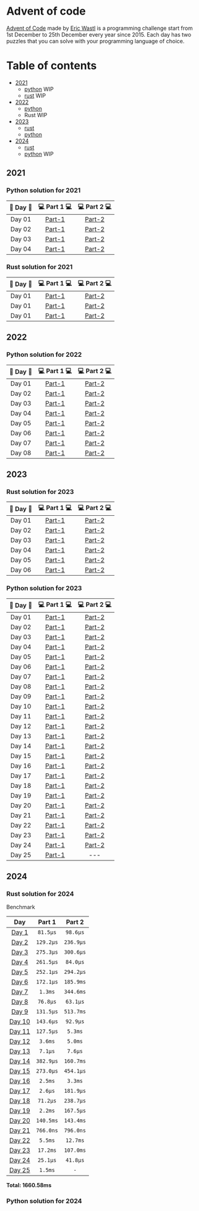# Advent of code

[Advent of Code](https://adventofcode.com/) made by [Eric Wastl](http://was.tl/) is a programming challenge start from
1st December to 25th December every year since 2015. Each day has two puzzles that you can solve with your programming
language of choice.

Table of contents
=================

<!--ts-->

* [2021](#2021)
    * [python](#python-solution-for-2021) WIP
    * [rust](#rust-solution-for-2021) WIP
* [2022](#2022)
    * [python](#python-solution-for-2023)
    * Rust WIP
* [2023](#2023)
    * [rust](#rust-solution-for-2023)
    * [python](#python-solution-for-2023)
* [2024](#2024)
    * [rust](#rust-solution-for-2024)
    * [python](#python-solution-for-2024) WIP

<!--te-->

## 2021

### Python solution for 2021

| 🎄 Day 🎄 |             💻 Part 1 💻             |             💻 Part 2 💻             |
|:---------:|:------------------------------------:|:------------------------------------:|
|  Day 01   | [Part-1](2021/python/day-01/main.py) | [Part-2](2021/python/day-01/main.py) |
|  Day 02   | [Part-1](2021/python/day-02/main.py) | [Part-2](2021/python/day-02/main.py) |
|  Day 03   | [Part-1](2021/python/day-03/main.py) | [Part-2](2021/python/day-03/main.py) |
|  Day 04   | [Part-1](2021/python/day-04/main.py) | [Part-2](2021/python/day-04/main.py) |

### Rust solution for 2021

| 🎄 Day 🎄 |               💻 Part 1 💻                |               💻 Part 2 💻                |
|:---------:|:-----------------------------------------:|:-----------------------------------------:|
|  Day 01   | [Part-1](2021/rust/day-01-rs/src/main.rs) | [Part-2](2021/rust/day-01-rs/src/main.rs) |
|  Day 01   | [Part-1](2021/rust/day-02-rs/src/main.rs) | [Part-2](2021/rust/day-03-rs/src/main.rs) |
|  Day 01   | [Part-1](2021/rust/day-02-rs/src/main.rs) | [Part-2](2021/rust/day-03-rs/src/main.rs) |

## 2022

### Python solution for 2022

| 🎄 Day 🎄 |            💻 Part 1 💻             |            💻 Part 2 💻             |
|:---------:|:-----------------------------------:|:-----------------------------------:|
|  Day 01   | [Part-1](2022/python/day-1/main.py) | [Part-2](2022/python/day-1/main.py) |
|  Day 02   | [Part-1](2022/python/day-2/main.py) | [Part-2](2022/python/day-2/main.py) |
|  Day 03   | [Part-1](2022/python/day-3/main.py) | [Part-2](2022/python/day-3/main.py) |
|  Day 04   | [Part-1](2022/python/day-4/main.py) | [Part-2](2022/python/day-4/main.py) |
|  Day 05   | [Part-1](2022/python/day-5/main.py) | [Part-2](2022/python/day-5/main.py) |
|  Day 06   | [Part-1](2022/python/day-6/main.py) | [Part-2](2022/python/day-6/main.py) |
|  Day 07   | [Part-1](2022/python/day-7/main.py) | [Part-2](2022/python/day-7/main.py) |
|  Day 08   | [Part-1](2022/python/day-8/main.py) | [Part-2](2022/python/day-8/main.py) |

## 2023

### Rust solution for 2023

| 🎄 Day 🎄 |           💻 Part 1 💻            |           💻 Part 2 💻            |
|:---------:|:---------------------------------:|:---------------------------------:|
|  Day 01   | [Part-1](2023/rust/src/bin/01.rs) | [Part-2](2023/rust/src/bin/01.rs) |
|  Day 02   | [Part-1](2023/rust/src/bin/02.rs) | [Part-2](2023/rust/src/bin/02.rs) |
|  Day 03   | [Part-1](2023/rust/src/bin/03.rs) | [Part-2](2023/rust/src/bin/03.rs) |
|  Day 04   | [Part-1](2023/rust/src/bin/04.rs) | [Part-2](2023/rust/src/bin/04.rs) |
|  Day 05   | [Part-1](2023/rust/src/bin/05.rs) | [Part-2](2023/rust/src/bin/05.rs) |
|  Day 06   | [Part-1](2023/rust/src/bin/06.rs) | [Part-2](2023/rust/src/bin/06.rs) |

### Python solution for 2023

| 🎄 Day 🎄 |             💻 Part 1 💻             |             💻 Part 2 💻             |
|:---------:|:------------------------------------:|:------------------------------------:|
|  Day 01   | [Part-1](2023/python/day-1/main.py)  | [Part-2](2023/python/day-1/main2.py) |
|  Day 02   | [Part-1](2023/python/day-2/main.py)  | [Part-2](2023/python/day-2/main2.py) |
|  Day 03   | [Part-1](2023/python/day-3/main.py)  | [Part-2](2023/python/day-3/main.py)  |
|  Day 04   | [Part-1](2023/python/day-4/main.py)  | [Part-2](2023/python/day-4/main.py)  |
|  Day 05   | [Part-1](2023/python/day-5/main.py)  | [Part-2](2023/python/day-5/main.py)  |
|  Day 06   | [Part-1](2023/python/day-6/main.py)  | [Part-2](2023/python/day-6/main.py)  |
|  Day 07   | [Part-1](2023/python/day-7/main.py)  | [Part-2](2023/python/day-7/main.py)  |
|  Day 08   | [Part-1](2023/python/day-8/main.py)  | [Part-2](2023/python/day-8/main.py)  |
|  Day 09   | [Part-1](2023/python/day-9/main.py)  | [Part-2](2023/python/day-9/main.py)  |
|  Day 10   | [Part-1](2023/python/day-10/main.py) | [Part-2](2023/python/day-10/main.py) |
|  Day 11   | [Part-1](2023/python/day-11/main.py) | [Part-2](2023/python/day-11/main.py) |
|  Day 12   | [Part-1](2023/python/day-12/main.py) | [Part-2](2023/python/day-12/main.py) |
|  Day 13   | [Part-1](2023/python/day-13/main.py) | [Part-2](2023/python/day-13/main.py) |
|  Day 14   | [Part-1](2023/python/day-14/main.py) | [Part-2](2023/python/day-14/main.py) |
|  Day 15   | [Part-1](2023/python/day-15/main.py) | [Part-2](2023/python/day-15/main.py) |
|  Day 16   | [Part-1](2023/python/day-16/main.py) | [Part-2](2023/python/day-16/main.py) |
|  Day 17   | [Part-1](2023/python/day-17/main.py) | [Part-2](2023/python/day-17/main.py) |
|  Day 18   | [Part-1](2023/python/day-18/main.py) | [Part-2](2023/python/day-18/main.py) |
|  Day 19   | [Part-1](2023/python/day-19/main.py) | [Part-2](2023/python/day-19/main.py) |
|  Day 20   | [Part-1](2023/python/day-20/main.py) | [Part-2](2023/python/day-20/main.py) |
|  Day 21   | [Part-1](2023/python/day-21/main.py) | [Part-2](2023/python/day-21/main.py) |
|  Day 22   | [Part-1](2023/python/day-22/main.py) | [Part-2](2023/python/day-22/main.py) |
|  Day 23   | [Part-1](2023/python/day-23/main.py) | [Part-2](2023/python/day-23/main.py) |
|  Day 24   | [Part-1](2023/python/day-24/main.py) | [Part-2](2023/python/day-24/main.py) |
|  Day 25   | [Part-1](2023/python/day-25/main.py) |                 ---                  |

## 2024

### Rust solution for 2024

Benchmark

|                Day                |  Part 1   |  Part 2   |
|:---------------------------------:|:---------:|:---------:|
| [Day 1](2024/rust/src/bin/01.rs)  | `81.5µs`  | `98.6µs`  |
| [Day 2](2024/rust/src/bin/02.rs)  | `129.2µs` | `236.9µs` |
| [Day 3](2024/rust/src/bin/03.rs)  | `275.3µs` | `300.6µs` |
| [Day 4](2024/rust/src/bin/04.rs)  | `261.5µs` | `84.0µs`  |
| [Day 5](2024/rust/src/bin/05.rs)  | `252.1µs` | `294.2µs` |
| [Day 6](2024/rust/src/bin/06.rs)  | `172.1µs` | `185.9ms` |
| [Day 7](2024/rust/src/bin/07.rs)  |  `1.3ms`  | `344.6ms` |
| [Day 8](2024/rust/src/bin/08.rs)  | `76.8µs`  | `63.1µs`  |
| [Day 9](2024/rust/src/bin/09.rs)  | `131.5µs` | `513.7ms` |
| [Day 10](2024/rust/src/bin/10.rs) | `143.6µs` | `92.9µs`  |
| [Day 11](2024/rust/src/bin/11.rs) | `127.5µs` |  `5.3ms`  |
| [Day 12](2024/rust/src/bin/12.rs) |  `3.6ms`  |  `5.0ms`  |
| [Day 13](2024/rust/src/bin/13.rs) |  `7.1µs`  |  `7.6µs`  |
| [Day 14](2024/rust/src/bin/14.rs) | `382.9µs` | `160.7ms` |
| [Day 15](2024/rust/src/bin/15.rs) | `273.0µs` | `454.1µs` |
| [Day 16](2024/rust/src/bin/16.rs) |  `2.5ms`  |  `3.3ms`  |
| [Day 17](2024/rust/src/bin/17.rs) |  `2.6µs`  | `181.9µs` |
| [Day 18](2024/rust/src/bin/18.rs) | `71.2µs`  | `238.7µs` |
| [Day 19](2024/rust/src/bin/19.rs) |  `2.2ms`  | `167.5µs` |
| [Day 20](2024/rust/src/bin/20.rs) | `140.5ms` | `143.4ms` |
| [Day 21](2024/rust/src/bin/21.rs) | `766.0ns` | `796.0ns` |
| [Day 22](2024/rust/src/bin/22.rs) |  `5.5ms`  | `12.7ms`  |
| [Day 23](2024/rust/src/bin/23.rs) | `17.2ms`  | `107.0ms` |
| [Day 24](2024/rust/src/bin/24.rs) | `25.1µs`  | `41.8µs`  |
| [Day 25](2024/rust/src/bin/25.rs) |  `1.5ms`  |    `-`    |

**Total: 1660.58ms**

### Python solution for 2024
